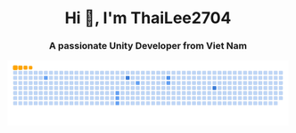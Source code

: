 <h1 align="center">Hi 👋, I'm ThaiLee2704</h1>
<h3 align="center">A passionate Unity Developer from Viet Nam</h3>

![snake gif](https://github.com/ThaiLee2704/ThaiLee2704/blob/output/github-contribution-grid-snake.gif)
